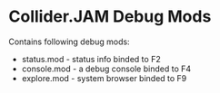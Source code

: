 Collider.JAM Debug Mods
=======================

Contains following debug mods:

* status.mod - status info binded to F2
* console.mod - a debug console binded to F4
* explore.mod - system browser binded to F9

